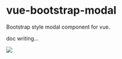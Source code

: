 # vue-bootstrap-modal

Bootstrap style modal component for vue.

doc writing...

<img src="https://github.com/Coffcer/vue-bootstrap-modal/blob/master/modal.gif">
